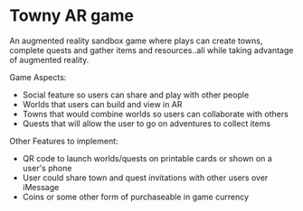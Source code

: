 # Towny AR game

An augmented reality sandbox game where plays can create towns, complete quests and gather items and resources..all while taking advantage of augmented reality.


Game Aspects:
- Social feature so users can share and play with other people
- Worlds that users can build and view in AR
- Towns that would combine worlds so users can collaborate with others
- Quests that will allow the user to go on adventures to collect items

Other Features to implement:
- QR code to launch worlds/quests on printable cards or shown on a user's phone 
- User could share town and quest invitations with other users over iMessage
- Coins or some other form of purchaseable in game currency
